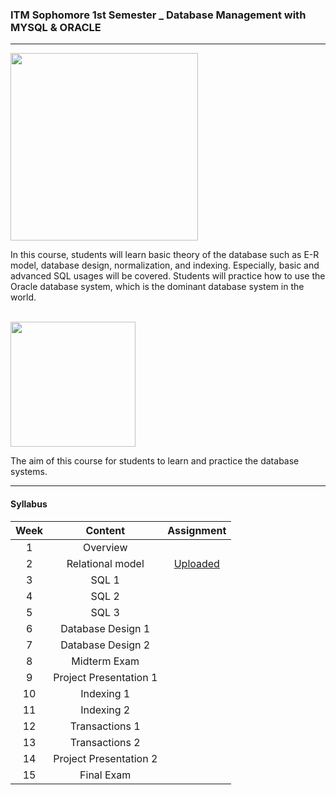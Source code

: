 ### ITM Sophomore 1st Semester _ Database Management with MYSQL & ORACLE


***********************************

<img src="https://cdn.icon-icons.com/icons2/2699/PNG/512/mysql_horizontal_logo_icon_170929.png" width="300">

In this course, students will learn basic theory of the database such as E-R model, database design, normalization, and indexing. Especially, basic and advanced SQL usages will be covered. Students will practice how to use the Oracle database system, which is the dominant database system in the world. 

<br>
<img src="https://allvectorlogo.com/img/2017/02/oracle-database-logo.png" width="200">

The aim of this course for students to learn and practice the database systems.


***********************************


#### Syllabus

|Week|Content|Assignment|
|:---:|:---:|:---:|
| 1 |   Overview    ||
| 2 |   Relational model  | [Uploaded](https://github.com/saeyeonn/DBMS_Univ/blob/main/1_%20ER%20Model/ER%20Diagram%20Assignment.png) |
| 3 |   SQL 1    ||
| 4 |   SQL 2    ||
| 5 |   SQL 3    ||
| 6 |   Database Design 1    ||
| 7 |   Database Design 2    ||
| 8 |	Midterm Exam    ||
| 9 | Project Presentation 1  ||
| 10 |   Indexing 1   ||
| 11 |  Indexing 2   ||
| 12 |  Transactions 1  ||
| 13 |  Transactions 2  ||
| 14 | Project Presentation 2 ||
| 15 |  Final Exam    ||
